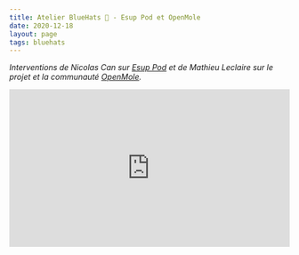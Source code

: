 ```yaml
---
title: Atelier BlueHats 🧢 - Esup Pod et OpenMole
date: 2020-12-18
layout: page
tags: bluehats
---
```


*Interventions de Nicolas Can sur [Esup Pod](https://sill.etalab.gouv.fr/fr/software?id=210) et de Mathieu Leclaire sur le projet et la communauté [OpenMole](https://github.com/openmole).*

<div style="position:relative;padding-bottom:56.25%;height:0;overflow:hidden;"> <iframe style="width:100%;height:100%;position:absolute;left:0px;top:0px;overflow:hidden" frameborder="0" type="text/html" src="https://www.dailymotion.com/embed/video/x873d6i" width="100%" height="100%"> </iframe> </div>

